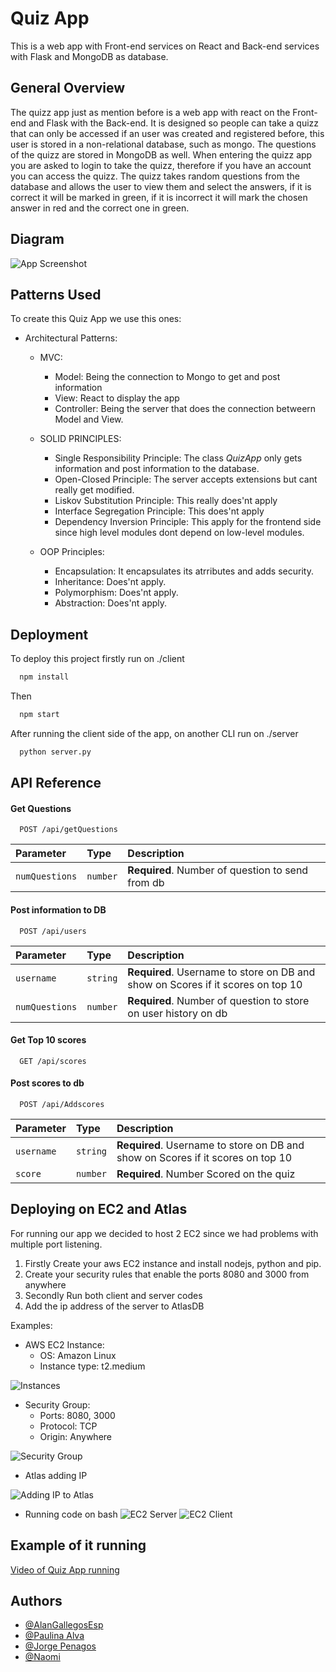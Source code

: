 
# Quiz App
This is a web app with Front-end services on React and Back-end services with Flask and MongoDB as database.
 
## General Overview

The quizz app just as mention before is a web app with react on the Front-end and Flask with the Back-end. It is designed so people can take a quizz that can only be accessed if an user was created and registered before, this user is stored in a non-relational database, such as mongo. The questions of the quizz are stored in MongoDB as well.
When entering the quizz app you are asked to login to take the quizz, therefore if you have an account you can access the quizz. The quizz takes random questions from the database and allows the user to view them and select the answers, if it is correct it will be marked in green, if it is incorrect it will mark the chosen answer in red and the correct one in green.
## Diagram

![App Screenshot](https://i.imgur.com/FQHemec.png)


## Patterns Used
To create this Quiz App we use this ones:

- Architectural Patterns:
    - MVC:
        - Model: Being the connection to Mongo to get and post information
        - View: React to display the app
        - Controller: Being the server that does the connection betweern Model and View.

    - SOLID PRINCIPLES:
        - Single Responsibility Principle: The class _QuizApp_ only gets information and post information to the database.
        - Open-Closed Principle: The server accepts extensions but cant really get modified.
        - Liskov Substitution Principle: This really does'nt apply
        - Interface Segregation Principle: This does'nt apply
        - Dependency Inversion Principle: This apply for the frontend side since high level modules dont depend on low-level modules.
    - OOP Principles:
        - Encapsulation: It encapsulates its atrributes and adds security. 
        - Inheritance: Does'nt apply.
        - Polymorphism: Does'nt apply.
        - Abstraction: Does'nt apply.
## Deployment

To deploy this project firstly run on ./client

```bash
  npm install  
```
Then 

```bash
  npm start 
```

After running the client side of the app, on another CLI run on ./server

```bash
  python server.py
```



## API Reference

#### Get Questions

```http
  POST /api/getQuestions
```

| Parameter | Type     | Description                |
| :-------- | :------- | :------------------------- |
| `numQuestions` | `number` | **Required**. Number of question to send from db  |

#### Post information to DB

```http
  POST /api/users
```

| Parameter | Type     | Description                       |
| :-------- | :------- | :-------------------------------- |
| `username` | `string` | **Required**. Username to store on DB and show on Scores if it scores on top 10 |
| `numQuestions` | `number` | **Required**. Number of question to store on user history on db|


#### Get Top 10 scores

```http
  GET /api/scores
```

#### Post scores to db

```http
  POST /api/Addscores
```

| Parameter | Type     | Description                       |
| :-------- | :------- | :-------------------------------- |
| `username` | `string` | **Required**. Username to store on DB and show on Scores if it scores on top 10 |
| `score` | `number` | **Required**. Number Scored on the quiz|

## Deploying on EC2 and Atlas 
For running our app we decided to host 2 EC2 since we had problems with multiple port listening.

1. Firstly Create your aws EC2 instance and install nodejs, python and pip.
2. Create your security rules that enable the ports 8080 and 3000 from anywhere
3. Secondly Run both client and server codes 
4. Add the ip address of the server to AtlasDB 

Examples:
- AWS EC2 Instance:
    -  OS: Amazon Linux
    -  Instance type: t2.medium

![Instances](https://i.imgur.com/96wqGJp.png)

- Security Group:
    -  Ports: 8080, 3000
    -  Protocol: TCP
    -  Origin: Anywhere

![Security Group](https://i.imgur.com/19X6uu3.png)

- Atlas adding IP

![Adding IP to Atlas](https://i.imgur.com/MDgSBiV.png)

- Running code on bash 
![EC2 Server](https://i.imgur.com/2vOIsLb.png)
![EC2 Client](https://i.imgur.com/lrcRkNT.png)

## Example of it running
[Video of Quiz App running](https://youtu.be/etqSkHOuSJ0)

## Authors

- [@AlanGallegosEsp](https://github.com/AlanGallegosEsp)
- [@Paulina Alva](https://github.com/A01750624)
- [@Jorge Penagos](https://github.com/A01378450)
- [@Naomi](https://github.com/anciola)


